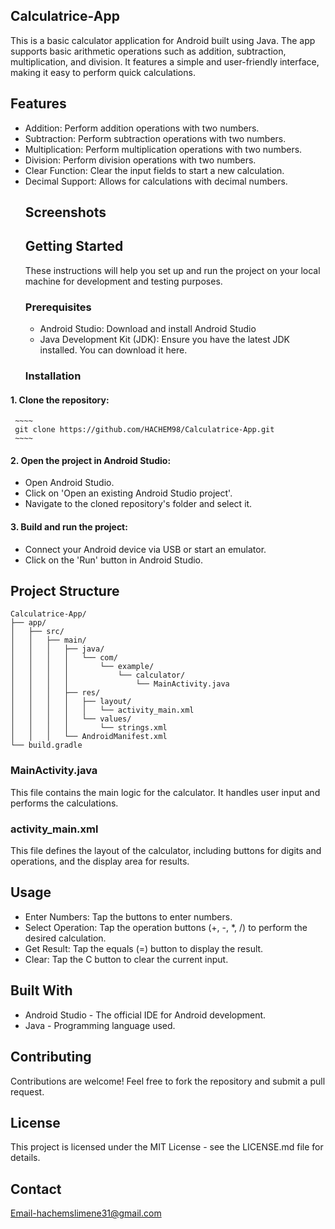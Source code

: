## Calculatrice-App
This is a basic calculator application for Android built using Java. The app supports basic arithmetic operations such as addition, subtraction, multiplication, and division. It features a simple and user-friendly interface, making it easy to perform quick calculations.
## Features
- Addition: Perform addition operations with two numbers.
- Subtraction: Perform subtraction operations with two numbers.
- Multiplication: Perform multiplication operations with two numbers.
- Division: Perform division operations with two numbers.
- Clear Function: Clear the input fields to start a new calculation.
- Decimal Support: Allows for calculations with decimal numbers.
  ## Screenshots
  ## Getting Started
  These instructions will help you set up and run the project on your local machine for development and testing purposes.
  ### Prerequisites
  - Android Studio: Download and install Android Studio
  - Java Development Kit (JDK): Ensure you have the latest JDK installed. You can download it here.
  ### Installation
 #### 1. Clone the repository:
     ~~~~
     git clone https://github.com/HACHEM98/Calculatrice-App.git
     ~~~~
 #### 2. Open the project in Android Studio:
 - Open Android Studio.
 - Click on 'Open an existing Android Studio project'.
 - Navigate to the cloned repository's folder and select it.
 #### 3. Build and run the project:
 - Connect your Android device via USB or start an emulator.
 - Click on the 'Run' button in Android Studio.
## Project Structure
~~~~
Calculatrice-App/
├── app/
│   ├── src/
│   │   ├── main/
│   │   │   ├── java/
│   │   │   │   └── com/
│   │   │   │       └── example/
│   │   │   │           └── calculator/
│   │   │   │               └── MainActivity.java
│   │   │   ├── res/
│   │   │   │   ├── layout/
│   │   │   │   │   └── activity_main.xml
│   │   │   │   └── values/
│   │   │   │       └── strings.xml
│   │   │   └── AndroidManifest.xml
└── build.gradle
~~~~
### MainActivity.java
This file contains the main logic for the calculator. It handles user input and performs the calculations.
### activity_main.xml
This file defines the layout of the calculator, including buttons for digits and operations, and the display area for results.
## Usage
- Enter Numbers: Tap the buttons to enter numbers.
- Select Operation: Tap the operation buttons (+, -, *, /) to perform the desired calculation.
- Get Result: Tap the equals (=) button to display the result.
- Clear: Tap the C button to clear the current input.
## Built With
- Android Studio - The official IDE for Android development.
- Java - Programming language used.
## Contributing
Contributions are welcome! Feel free to fork the repository and submit a pull request.
## License
This project is licensed under the MIT License - see the LICENSE.md file for details.
## Contact
Email-hachemslimene31@gmail.com
